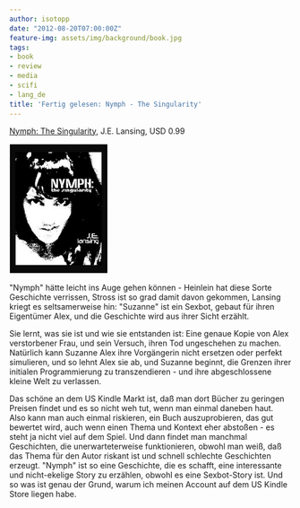 ```yaml
---
author: isotopp
date: "2012-08-20T07:00:00Z"
feature-img: assets/img/background/book.jpg
tags:
- book
- review
- media
- scifi
- lang_de
title: 'Fertig gelesen: Nymph - The Singularity'
---
```


[Nymph: The Singularity](http://www.amazon.com/Nymph-The-Singularity-ebook/dp/B004OEKEO0),
J.E.  Lansing, USD 0.99

![Lansing: Nymph - The Singularity](/uploads/nymph.png)

"Nymph" hätte leicht ins Auge gehen können - Heinlein hat diese Sorte
Geschichte verrissen, Stross ist so grad damit davon gekommen, Lansing
kriegt es seltsamerweise hin: "Suzanne" ist ein Sexbot, gebaut für ihren
Eigentümer Alex, und die Geschichte wird aus ihrer Sicht erzählt.

Sie lernt, was sie ist und wie sie entstanden ist: Eine genaue Kopie von
Alex verstorbener Frau, und sein Versuch, ihren Tod ungeschehen zu machen. 
Natürlich kann Suzanne Alex ihre Vorgängerin nicht ersetzen oder perfekt
simulieren, und so lehnt Alex sie ab, und Suzanne beginnt, die Grenzen ihrer
initialen Programmierung zu transzendieren - und ihre abgeschlossene kleine
Welt zu verlassen.

Das schöne an dem US Kindle Markt ist, daß man dort Bücher zu geringen
Preisen findet und es so nicht weh tut, wenn man einmal daneben haut.  Also
kann man auch einmal riskieren, ein Buch auszuprobieren, das gut bewertet
wird, auch wenn einen Thema und Kontext eher abstoßen - es steht ja nicht
viel auf dem Spiel.  Und dann findet man manchmal Geschichten, die
unerwarteterweise funktionieren, obwohl man weiß, daß das Thema für den
Autor riskant ist und schnell schlechte Geschichten erzeugt.  "Nymph" ist so
eine Geschichte, die es schafft, eine interessante und nicht-ekelige Story
zu erzählen, obwohl es eine Sexbot-Story ist.  Und so was ist genau der
Grund, warum ich meinen Account auf dem US Kindle Store liegen habe.
